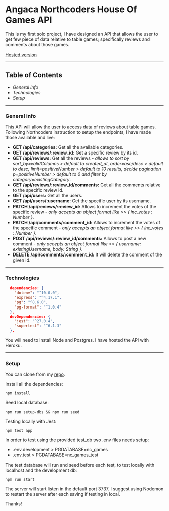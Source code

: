 # Angaca Northcoders House Of Games API

This is my first solo project, I have designed an API that allows the user to get few piece of data relative to table games; specifically reviews and comments about those games.

[Hosted version](https://nc-games-angaca.herokuapp.com/)

---

## Table of Contents

- _General info_
- _Technologies_
- _Setup_

---

### General info

This API will allow the user to access data of reviews about table games.
Following Northcoders instruction to setup the endpoints, I have made those available and live:

- **GET /api/categories:** Get all the available categories.
- **GET /api/reviews/:review_id:** Get a specific review by its id.
- **GET /api/reviews:** Get all the reviews - _allows to sort by sort_by=validColumns > default to created_at, order=asc/desc > default to desc; limit=positiveNumber > default to 10 results, decide pagination p=positiveNumber > default to 0 and filter by category=existingCategory_.
- **GET /api/reviews/:review_id/comments:** Get all the comments relative to the specific review id.
- **GET /api/users:** Get all the users.
- **GET /api/users/:username:** Get the specific user by its username.
- **PATCH /api/reviews/:review_id:** Allows to increment the votes of the specific review - _only accepts an object format like >> { inc_votes : Number }_.
- **PATCH /api/comments/:comment_id:** Allows to increment the votes of the specific comment - _only accepts an object format like >> { inc_votes : Number }_.
- **POST /api/reviews/:review_id/comments:** Allows to post a new comment - _only accepts an object format like >> { username: existingUsername, body: String }_.
- **DELETE /api/comments/:comment_id:** It will delete the comment of the given id.

---

### Technologies

```json
  dependencies: {
    "dotenv": "^10.0.0",
    "express": "^4.17.1",
    "pg": "^8.6.0",
    "pg-format": "^1.0.4"
  },
  devDependencies: {
    "jest": "^27.0.4",
    "supertest": "^6.1.3"
  },
```

You will need to install Node and Postgres.
I have hosted the API with Heroku.

---

### Setup

You can clone from my [repo](https://github.com/Angaca/be-nc-games.git).

Install all the dependencies:

```http
npm install
```

Seed local database:

```http
npm run setup-dbs && npm run seed
```

Testing locally with Jest:

```http
npm test app
```

In order to test using the provided test_db two .env files needs setup:

- .env.development > PGDATABASE=nc_games
- .env.test > PGDATABASE=nc_games_test

The test database will run and seed before each test, to test locally with localhost and the development db:

```http
npm run start
```

The server will start listen in the default port 3737. I suggest using Nodemon to restart the server after each saving if testing in local.

Thanks!
